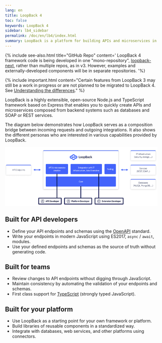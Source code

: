 ```yaml
---
lang: en
title: LoopBack 4
toc: false
keywords: LoopBack 4
sidebar: lb4_sidebar
permalink: /doc/en/lb4/index.html
summary: LoopBack is a platform for building APIs and microservices in Node.js
---
```


{% include see-also.html title="GitHub Repo" content=' LoopBack 4 framework code
is being developed in one "mono-repository",
[loopback-next](https://github.com/strongloop/loopback-next), rather than
multiple repos, as in v3. However, examples and externally-developed components
will be in separate repositories.
'%}

{% include important.html content="Certain features from LoopBack 3 may still be a work in progress or are not planned to be migrated to LoopBack 4. See [Understanding the differences](understanding-the-differences.md)." %}

LoopBack is a highly extensible, open-source Node.js and TypeScript framework
based on Express that enables you to quickly create APIs and microservices
composed from backend systems such as databases and SOAP or REST services.

The diagram below demonstrates how LoopBack serves as a composition bridge
between incoming requests and outgoing integrations. It also shows the different
personas who are interested in various capabilities provided by LoopBack.

![LoopBack 4 Overview](./imgs/lb4-high-level.png)

## Built for API developers

- Define your API endpoints and schemas using the
  [OpenAPI](https://www.openapis.org/) standard.
- Write your endpoints in modern JavaScript using ES2017, `async` / `await`,
  modules.
- Use your defined endpoints and schemas as the source of truth without
  generating code.

## Built for teams

- Review changes to API endpoints without digging through JavaScript.
- Maintain consistency by automating the validation of your endpoints and
  schemas.
- First class support for [TypeScript](https://www.typescriptlang.org) (strongly
  typed JavaScript).

## Built for your platform

- Use LoopBack as a starting point for your own framework or platform.
- Build libraries of reusable components in a standardized way.
- Integrate with databases, web services, and other platforms using connectors.

